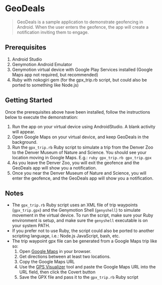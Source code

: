 # GeoDeals
> GeoDeals is a sample application to demonstrate geofencing in Android. When the user enters the geofence, the app will create a notification inviting them to engage.

## Prerequisites
1. Android Studio
1. Genymotion Android Emulator
1. Genymotion virtual device with Google Play Services installed (Google Maps app not required, but recommended)
1. Ruby with nokogiri gem (for the gpx_trip.rb script, but could also be ported to something like Node.js)

## Getting Started
Once the prerequisites above have been installed, follow the instructions below to execute the demonstration:
1. Run the app on your virtual device using AndroidStudio. A blank activity will appear.
1. Open Google Maps on your virtual device, and keep GeoDeals in the background.
1. Run the `gpx_trip.rb` Ruby script to simulate a trip from the Denver Zoo to the Denver Museum of Nature and Science. You should see your location moving in Google Maps. E.g.: `ruby gpx_trip.rb gpx_trip.gpx`
1. As you leave the Denver Zoo, you will exit the geofence and the GeoDeals app will show you a notification.
1. Once you near the Denver Museum of Nature and Science, you will enter the geofence, and the GeoDeals app will show you a notification.

## Notes
- The `gpx_trip.rb` Ruby script uses an XML file of trip waypoints (`gpx_trip.gpx`) and the Genymotion Shell (`genyshell`) to simulate movement in the virtual device. To run the script, make sure your Ruby environment is setup, and make sure the `genyshell` executable is on your system PATH.
- If you prefer not to use Ruby, the script could also be ported to another scripting language, i.e.: Node.js JavaScript, bash, etc.
- The trip waypoint gpx file can be generated from a Google Maps trip like so:
    1. Open [Google Maps](http://maps.google.com) in your browser.
    1. Get directions between at least two locations.
    1. Copy the Google Maps URL
    1. Use the [GPS Visualizer](http://www.gpsvisualizer.com/convert_input?convert_format=gpx) tool and paste the Google Maps URL into the URL field, then click the Covert button
    1. Save the GPX file and pass it to the `gpx_trip.rb` Ruby script